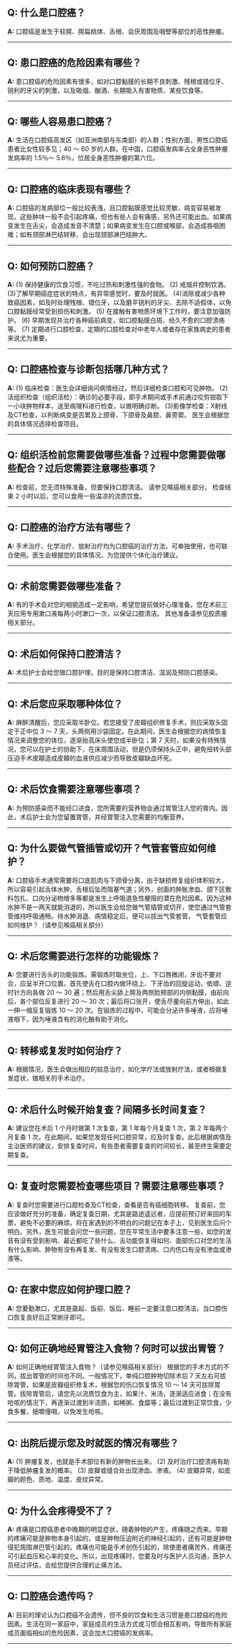 ## Q: 什么是口腔癌？

**A:**
口腔癌是发生于软腭、腭扁桃体、舌根、会厌周围及咽壁等部位的恶性肿瘤。


---

## Q: 患口腔癌的危险因素有哪些？

**A:**
患口腔癌的危险因素有很多，如对口腔黏膜的长期不良刺激、残根或错位牙、锐利的牙尖的刺激，以及吸烟、酗酒、长期吸入有害物质、某些饮食等。


---

## Q: 哪些人容易患口腔癌？

**A:**
生活在口腔癌高发区（如亚洲南部与东南部）的人群；性别方面，男性口腔癌患者比女性较多见；40 ～ 60 岁的人群。在中国，口腔癌发病率占全身恶性肿瘤发病率的 1.5％～ 5.6％，位居全身恶性肿瘤的第六位。

---

## Q: 口腔癌的临床表现有哪些？

**A:**
口腔癌的发病部位一般比较表浅，且口腔黏膜感觉比较灵敏，病变容易被发现。这些肿块一般不会引起疼痛，但也有些人会有痛感，另外还可能出血。如果病变发生在舌尖，会造成发音不清楚；如果病变发生在口腔或喉部，会造成吞咽困难；如有颈部淋巴结转移，会出现颈部淋巴结肿大。


---

## Q: 如何预防口腔癌？

**A:**
(1) 保持健康的饮食习惯，不吃过热和刺激性强的食物。
(2) 戒烟并控制饮酒。
(3)了解早期癌症症状的特点，有异常感觉时，要及时就医。
(4)消除或减少各种致癌因素，如及时处理残根、错位牙，以及磨平锐利的牙尖、去除不适假体，以免口腔黏膜经常受到损伤和刺激。
(5) 在接触有害物质环境下工作时，要注意加强防护。
(6) 早期发现并治疗各种癌前病变，如口腔黏膜白斑、经久不愈的口腔溃疡等。
(7) 定期进行口腔检查，定期的口腔检查对中老年人或者存在家族病史的患者来说尤为重要。

---

## Q: 口腔癌检查与诊断包括哪几种方式？

**A:**
(1) 临床检查：医生会详细询问病情经过，然后详细检查口腔和可见肿物。
(2) 活组织检查（组织活检）：确诊的必要手段，即手术期间或手术前通过咬剪钳取下一小块肿物样本，送至病理科进行检查，以做明确诊断。
(3)影像学检查：X射线及CT检查，以判断病变是否累及上颌骨、下颌骨及鼻腔、鼻旁窦。
医生会根据您的具体情况选择检查项目。


---

## Q: 组织活检前您需要做哪些准备？过程中您需要做哪些配合？过后您需要注意哪些事项？

**A:**
检查前，您无须特殊准备，但要保持口腔清洁。
请参见喉癌相关部分。
检查结束 2 小时以后，您可以食用一些温凉的流质饮食。

---

## Q: 口腔癌的治疗方法有哪些？

**A:**
手术治疗、化学治疗、放射治疗均为口腔癌的治疗方法，可单独使用，也可联合使用。医生会根据您的具体情况，为您提供个体化治疗建议。


---

## Q: 术前您需要做哪些准备？

**A:**
有的手术会对您的相貌造成一定影响，希望您提前做好心理准备。您在术前三天应用专用漱口液每两小时漱口一次，以保证口腔清洁。
其他准备请参见胶质瘤相关部分。


---

## Q: 术后如何保持口腔清洁？

**A:**
术后护士会给您做口腔护理，目的是保持口腔清洁、湿润及预防口腔感染。


---

## Q: 术后您应采取哪种体位？

**A:**
麻醉清醒后，您应采取半卧位。若您接受了皮瓣组织修复手术，则应采取头固定于正中位 3 ～ 7 天，头两侧用沙袋固定。在此期间，医生会根据您的病情恢复情况来调整您的体位，逐渐抬高床头使您成半卧位；第 7 天时，如果没有特殊情况，您可以在护士的协助下，在床周围活动，但是仍须保持头正中，避免扭转头部压迫手术皮瓣造成皮瓣的血液供应减少而导致皮瓣缺血坏死。


---

## Q: 术后饮食需要注意哪些事项？

**A:**
为预防感染而不能经口进食，您所需要的营养物会通过胃管注入您的胃内。因此，术后护士会为您留置胃管，并经胃管注入您需要的均衡营养。


---

## Q: 为什么要做气管插管或切开？气管套管应如何维护？

**A:**
口腔癌手术通常需要将口底肌肉与下颌骨分离，由于缺损修复组织体积较大，所以容易引起舌体水肿、舌根后坠而阻塞气道；另外，创面的肿胀渗血、颌下区敷料包扎、口内分泌物增多等都是发生上呼吸道急性梗阻的潜在危险因素。因为这种水肿不是一两天就能消退的，所以医生会给您做气管插管或切开，使您通过气管套管维持呼吸通畅。待水肿消退、病情稳定后，便可以拔出气管套管。
气管套管应如何维护？（请参见喉癌相关部分）



---

## Q: 术后您需要进行怎样的功能锻炼？

**A:**
您要进行舌头的功能锻炼。需锻炼时取坐位，上、下口唇微闭，牙齿不要对合，应呈半开口位置。首先使舌在口腔内做环绕上、下牙齿的回旋运动，依顺、逆时针方向各做 20 ～ 30 遍；然后用舌尖舔上腭及两侧脸颊部的内侧黏膜，由前向后，各个部位反复进行 20 ～ 30 次；最后将口张开，使舌尽量向前方伸出，如此一伸一缩反复锻炼 10 ～ 20 次。在锻炼的过程中，可能会分泌许多唾液，应将唾液咽下，因为唾液含有的消化酶有助于消化。

---

## Q: 转移或复发时如何治疗？

**A:**
根据情况，医生会做出相应的姑息治疗，如化学疗法或放射疗法，或者根据复发症状，做相关的手术治疗。


---

## Q: 术后什么时候开始复查？间隔多长时间复查？

**A:**
建议您在术后 1 个月时做第 1 次复查，第 1 年每个月复查 1 次，第 2 年每两个月复查 1 次。在此期间，如果您发现任何口腔异常，应及时复查。此后根据病情及主治医师的建议，安排复查时间，有些患者需要复查的时间较长，甚至终生需要定期复查。


---

## Q: 复查时您需要检查哪些项目？需要注意哪些事项？

**A:**
复查时您需要进行口腔检查及CT检查，查看是否有癌细胞转移。
复查前，您应该做好充分的准备，确定复查日期，尤其是路途遥远者，应提前预订好来回的车票，避免不必要的麻烦。将在家遇到的不明白的问题记在本子上，见到医生后问个明白。另外，医生可能会问您一些问题，您在平常生活中要多注意一些，如您的发音有没有受到影响、最近都吃了些什么、舌功能恢复得如何、面部伤口对您的生活有什么影响、肿物有没有再复发、有没有发生口腔溃疡、口内伤口有没有渗血或渗液等。


---

## Q: 在家中您应如何护理口腔？

**A:**
您要勤漱口，尤其是晨起、饭前、饭后、睡前一定要注意口腔清洁。当口腔伤口恢复良好后正常刷牙即可。


---

## Q: 如何正确地经胃管注入食物？何时可以拔出胃管？

**A:**
如何正确地经胃管注入食物？（请参见喉癌相关部分）
根据您的手术方式的不同，拔出胃管的时间也不同。一般情况下，单纯口腔肿物切除术后 7 天左右可拔除胃管，如果是皮瓣组织修复术，根据您的伤口恢复情况 10 ～ 14 天可拔除胃管。拔除胃管后，请您先以流质饮食为主，如果汁、米汤，逐渐适应进食；在没有呛咳的情况下，再逐渐过渡到半流质，如稀粥、食糜等；最后过渡到正常饮食，少食多餐，细嚼慢咽，以免发生呛咳。


---

## Q: 出院后提示您及时就医的情况有哪些？

**A:**
(1) 肿瘤复发，也就是手术部位有新的肿物长出来。
(2) 及时治疗口腔溃疡有助于降低肿瘤复发的概率。
(3) 皮瓣或缝合处出现渗血、渗液。
(4) 皮瓣异常，如皮瓣的颜色、质地、温度、皮纹异常。


---

## Q: 为什么会疼得受不了？

**A:**
疼痛是口腔癌患者中晚期的明显症状，随着肿物的产生，疼痛随之而来。早期的疼痛可能是肿物本身引起的，或是肿物压迫附近的神经引起的，还有可能是肿物侵犯周围淋巴管引起的。疼痛也可能是手术创伤引起的，除使患者痛苦外，疼痛还可引起血压和心率的变化。所以，出现疼痛时，您要及时与医护人员沟通，医护人员经过评估，会给您提供合理的止痛方法。


---

## Q: 口腔癌会遗传吗？

**A:**
目前的理论认为口腔癌不会遗传，但不良的饮食和生活习惯是患口腔癌的危险因素。生活在同一家庭中，家庭成员的生活方式或习惯会相互影响，导致所有家庭成员面临相似的危险因素，这会加大口腔癌的发病率。

---

